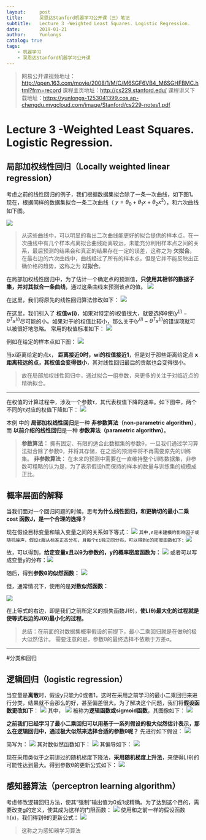 ```yaml
---
layout:     post
title:      吴恩达Stanford机器学习公开课（三）笔记
subtitle:   Lecture 3 -Weighted Least Squares. Logistic Regression. 
date:       2019-01-21
author:     Yunlongs
catalog: true
tags:
    - 机器学习
    - 吴恩达Stanford机器学习公开课
---
```


>网易公开课视频地址：http://open.163.com/movie/2008/1/M/C/M6SGF6VB4_M6SGHFBMC.html?frm=record
课程主页地址：http://cs229.stanford.edu/
课程讲义下载地址：https://yunlongs-1253041399.cos.ap-chengdu.myqcloud.com/image/Stanford/cs229-notes1.pdf

#  Lecture 3 -Weighted Least Squares. Logistic Regression. 
## 局部加权线性回归（Locally weighted linear regression）
考虑之前的线性回归的例子，我们根据数据集拟合除了一条一次曲线，如下图1。现在，根据同样的数据集拟合一条二次曲线（ $y = θ_0 + θ_1x + θ_2x^2$），和六次曲线如下图。

![](https://yunlongs-1253041399.cos.ap-chengdu.myqcloud.com/image/Stanford/lecture-3-1.jpg)

>从这些曲线中，可以明显的看出二次曲线能更好的拟合提供的样本点。在一次曲线中有几个样本点离拟合曲线距离较远，未能充分利用样本点之间的关系，最后预测的结果会和真正的结果存在一定的误差，这称之为 **欠拟合**。在最右边的六次曲线中，曲线经过了所有的样本点，但是它并不能反映出正确价格的趋势，这称之为 **过拟合**。


在局部加权线性回归中，为了估计一个确定点的预测值，**只使用其相邻的数据子集，并对其拟合一条曲线**，通过这条曲线来预测该点的值。
![](https://yunlongs-1253041399.cos.ap-chengdu.myqcloud.com/image/Stanford/lecture-3-5.jpg)


在这里，我们将原先的线性回归算法修改如下：
![](https://yunlongs-1253041399.cos.ap-chengdu.myqcloud.com/image/Stanford/lecture-3-2.jpg)

在这里，我们引入了 **权值w(i)**，如果对特定的i权值很大，就要选择θ使$(y^{(i)}-θ^Tx^{(i)}$尽可能的小。如果对于i的权值比较小，那么关于$(y^{(i)}-θ^Tx^{(i)}$的错误项就可以被很好地忽略。
常用的权值标准如下：
![](https://yunlongs-1253041399.cos.ap-chengdu.myqcloud.com/image/Stanford/lecture-3-4.jpg)

例如在给定的样本点如下图：
![](https://yunlongs-1253041399.cos.ap-chengdu.myqcloud.com/image/Stanford/lecture-3-6.jpg)

当xi距离给定的点x， **距离接近0时，wi的权值接近1**，但是对于那些距离给定点 **x距离较远的点，其权值会变得很小**，其对线性回归最后的贡献也会变得很小。
>故在局部加权线性回归中，通过拟合一组参数，来更多的关注于对临近点的精确拟合。

----
在权值的计算过程中，涉及一个参数τ，其代表权值下降的速率。如下图中，两个不同的τ对应的权值下降如下：
![](https://yunlongs-1253041399.cos.ap-chengdu.myqcloud.com/image/Stanford/lecture-3-7.jpg)


本例 中的 **局部加权线性回归**是一种 **非参数算法（non-parametric algorithm）**，而 **以前介绍的线性回归**是一种 **参数算法（parametric algorithm）**。
> **参数算法：** 拥有固定、有限的适合此数据集的参数θ，一旦我们通过学习算法拟合除了参数θ，并将其存储，在之后的预测中将不再需要原先的训练集。
>**非参数算法：** 在未来的预测中需要在一直维持整个训练数据集，非参数可粗略的认为是，为了表示假设h而保持的样本的数量与训练集的规模成正比。

## 概率层面的解释
当我们面对一个回归问题的时候，思考**为什么线性回归，和更确切的最小二乘 cost 函数J，是一个合理的选择？**

现在假设目标变量和输入变量之间的关系如下等式：
![](https://yunlongs-1253041399.cos.ap-chengdu.myqcloud.com/image/Stanford/lecture-3-8.jpg)
`其中,ε是未建模的影响因子或随机噪声，假设ε服从标准正态分布，且每个εi独立同分布，可以得到ε的密度函数如下:`
![](https://yunlongs-1253041399.cos.ap-chengdu.myqcloud.com/image/Stanford/lecture-3-9.jpg)

故，可以得到，**给定变量x且以θ为参数的，y的概率密度函数为：**
![](https://yunlongs-1253041399.cos.ap-chengdu.myqcloud.com/image/Stanford/lecture-3-10.jpg)
或者可以写成变量y的分布：![](https://yunlongs-1253041399.cos.ap-chengdu.myqcloud.com/image/Stanford/lecture-3-11.jpg)

随后，得到**参数θ的似然函数：**
![](https://yunlongs-1253041399.cos.ap-chengdu.myqcloud.com/image/Stanford/lecture-3-12.jpg)

但，通常情况下，使用的是**对数似然函数：**

![](https://yunlongs-1253041399.cos.ap-chengdu.myqcloud.com/image/Stanford/lecture-3-13.jpg)

在上等式的右边，即是我们之前所定义的损失函数J(θ)，**使L(θ)最大化的过程就是使等式右边的J(θ)最小化的过程。**
>总结：在前面的对数据集概率假设的前提下，最小二乘回归就是在做θ的极大似然估计。
需要注意的是，参数θ的最终选择不依赖于方差σ。

----
#分类和回归
## 逻辑回归（logistic regression）
当变量是**离散**时，假设y只能为0或者1，这时在采用之前学习的最小二乘回归来进行分类，结果就不会那么的好，甚至偏差很大。为了解决这个问题，我们将**假设函数更改如下**：
![](https://yunlongs-1253041399.cos.ap-chengdu.myqcloud.com/image/Stanford/lecture-3-14.jpg)
其中，
![](https://yunlongs-1253041399.cos.ap-chengdu.myqcloud.com/image/Stanford/lecture-3-15.jpg)
被称为**逻辑函数或sigmoid函数**，其图像如下：
![](https://yunlongs-1253041399.cos.ap-chengdu.myqcloud.com/image/Stanford/lecture-3-16.jpg)

**之前我们已经学习了最小二乘回归可以用基于一系列假设的极大似然估计表示，那么在逻辑回归中，通过极大似然来选择合适的参数θ呢？**
先进行如下假设：
![](https://yunlongs-1253041399.cos.ap-chengdu.myqcloud.com/image/Stanford/lecture-3-17.jpg)

简写为：
![](https://yunlongs-1253041399.cos.ap-chengdu.myqcloud.com/image/Stanford/lecture-3-18.jpg)
其对数似然函数如下：
![](https://yunlongs-1253041399.cos.ap-chengdu.myqcloud.com/image/Stanford/lecture-3-19.jpg)
其偏导如下：
![](https://yunlongs-1253041399.cos.ap-chengdu.myqcloud.com/image/Stanford/lecture-3-20.jpg)

现在采用类似于之前讲过的随机梯度下降法，**采用随机梯度上升法**，来使得L(θ)的可能性达到最大。得到参数θ的更新公式如下：
![](https://yunlongs-1253041399.cos.ap-chengdu.myqcloud.com/image/Stanford/lecture-3-22.jpg)


## 感知器算法（perceptron learning algorithm）
考虑修改逻辑回归方法，使其“强制”输出值为0或1或精确。为了达到这个目的，需要改变g的定义，使其成为这样的门限函数：
![](https://yunlongs-1253041399.cos.ap-chengdu.myqcloud.com/image/Stanford/lecture-3-23.jpg)
使用和之前一样的假设函数h(x)，我们得到θ的更新公式：
![](https://yunlongs-1253041399.cos.ap-chengdu.myqcloud.com/image/Stanford/lecture-3-24.jpg)
>这称之为感知器学习算法